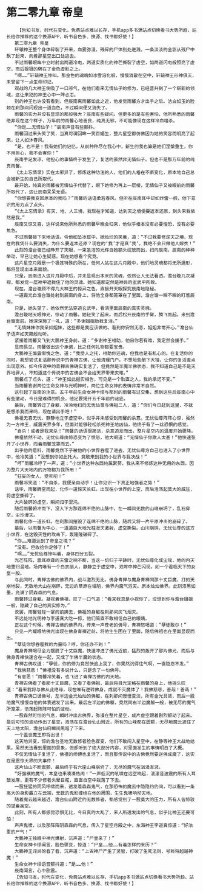 # 第二零九章 帝皇
        【告知书友，时代在变化，免费站点难以长存，手机app多书源站点切换看书大势所趋，站长给你推荐的这个换源APP，听书音色多、换源、找书都好使！】
       第二零九章 帝皇
       轩辕神王整个身体碎裂了开来，血雾弥漫，残碎的尸体到处迸溅，一条淡淡的金影从残尸中飘了起来，向着那星空出口处逃去。
       不过雨馨眼眸中立时射出两道冷电，两道实质化的神芒撕裂了虚空，如两道闪电般照亮了虚空，而后狠狠的劈在了金色虚影之上。
       “啊……”轩辕神王惨叫。那金色的魂魄如冰雪溶化般，慢慢消散在空中，轩辕神王形神俱灭，未曾留下一点生命印记。
       观战的几大神王倒吸了一口凉气，在他们看来无情仙子的修为，已经晋升到了一个崭新的领域，这让来犯的神王心中一阵忐忑。
       别的神王也许没有看到，但辰南离雨馨如此之近，他发觉雨馨方才出手之后。洁白如玉的脸颊在刹那间闪现出一道血色，不过瞬间便又消失了。
       雨馨的实力并没有显现的那般强大？辰南有些疑问。但更多的是有些害怕，他所熟悉的雨馨绝非现在这个样子，万年前的雨馨心地善良，纯真无邪，不可能像现在这样冷血嗜杀。
       “你是……无情仙子！”辰南声音有些颤抖。
       雨馨回过来头笑了笑，当真可谓回眸一笑百媚生，整片星空都仿佛因为她的笑容而明亮了起来，让人如沐春风。
       “是，也不是！我有她们的记忆，从前种种尽在我心中，新生的我也算是她们涅槃重生，你不用担心，我不会害你！”
       辰南手足发凉，他担心的事情终于发生了，复活的虽然非无情仙子。但也不是那万年前的纯真雨馨。
       《太上忘情录》实在太邪异了，修炼这种功法的人，他们的人格在不断变化，原本地自己总会被新生的自己所取代。
       最开始，纯真的雨馨被无情仙子代替了，眼下她修为再上一层楼，无情仙子又被眼前的雨馨所取代了，这让辰南呆呆无语。
       “你想要我变回原本的我吗？”雨馨的话语柔若春风。但听在辰南耳中却如炸雷一般，他下意识的用力点了点头。
       “《太上忘情录》有天、地、人三境，我现在才知道，达到天之境便要返本还原，到头来我依然是我。”
       辰南又惊又喜，这样说来他所熟悉的雨馨早晚会归来，他似乎根本没有必要惶恐，没有必要焦急。
       不过雨馨接下来地话语。令他如坠冰窟中，她灿烂的笑着，道：“不过我要修逆天之境，现在的我凭什么要消失，为什么要返本还原？现在的‘我’才是真‘我’。我绝不会只做他人嫁衣！”
       此刻的澹台璇已经睁开了天眼，一束圣洁的光辉自她额头绽放而出，扫向辰南。辰南的种种举动，早已让她心生疑惑。现在她想看个究竟。
       这片星空月殿是一个极其特殊的所在，任何人站在这片月殿中，他们地灵魂都将无所遁形，都将显现出本来面貌。
       只是，辰南进入这片月殿中后，并未显现出本来的灵魂，依然让人无法看透。澹台璇几次凝视，都发觉一层神甲遮拢住了他的灵魂。她知道那定然是神异的玄武甲所致。
       现在。澹台璇顾不得几大神王的惊异之色，直接开天眼探究辰南地隐秘。
       一道霞光自澹台璇处射到辰南的身上，将他全身都笼罩在了里面，澹台璇一瞬不瞬的盯着辰南。
       只是，她失望了，她依然无法穿透玄武甲，看清里面辰南的真实灵魂。
       澹台璇地天眼神光，惊动了雨馨。她轻笑了起来。而后松开辰南的手臂，腾飞而起。来到澹台璇面前。她深深施了一礼，道：“多谢姐姐助我复活。”
       “无情妹妹你我亲如姐妹，这些都是我应该做的。看到你安然无恙，姐姐非常开心。”澹台仙子语声如天籁般动听。
       紧接着雨馨又飞到大鹏神王身前，道：“多谢神王相助，他日你若有难，我定然会援手。”
       显而易见，雨馨做出这个承诺，比之任何礼物都要宝贵。
       大鹏神王面露惭愧之色，道：“我受人之托，相助你还魂，但我也是有私心的。在复活你的同时，我想尝试复活那传说中的青禅古佛，让他清理门户。不想险些酿下大错，让你的复活差点出现意外。如今传说中的青禅古佛确实复活了，但竟然是半魔半佛状态，我不知道自己是不是天界地罪人，不知道这个传说中的古佛会不会给天界带来灾难。”
       雨馨点了点头，道：“神王如此据实相告，可见是一个耿直之人，我的承诺不变。”
       当雨馨答谢两位生命女神与光明神时，两位生命女神的表情非常不自然。
       这引起了辰南的注意。五千年前生命女神卡缪与那时的雨馨有过交集，想到这些后辰南心中有些激动，今日是难得的机会，他定要揭开五千年前的谜底。
       最后，雨馨转过了身躯，冷冷地扫向无忧仙尊与佛祖二人，道：“你们今日赶到这里，不就是想杀我而来吗，现在请出手吧！”
       佛祖无喜无忧，静静地立于虚空中，似乎并未感受到雨馨的杀意。无忧仙尊阵阵心惊，虽然为一方神王，威震天界多年，但面对能够轻松杀死神王地凶仙，他终于有了一丝恐惧的感觉。
       “自杀！或者是我来杀！”雨馨的话语很简洁，杀意透发而出，整片星空内的温度开始骤降。
       佛祖依然不动，无忧仙尊由惊恐变为了愤怒，他大喝道：“无情仙子你欺人太甚！”他快速张开了小世界，向着雨馨笼罩而去。”
       出乎他的意料，雨馨竟然下子被他的小世界吞噬了进去，无忧仙尊方自己也进入了小世界中，他冷笑道：“没想到你如此托大。竟敢来到我的小世界与我决战！”
       “哼”雨馨冷哼了一声，道：“小世界这种东西纯属累赘，我从来不修炼这种无用的东西，因为整片大天地内的万物都为我所用！”
       “狂妄的女人，受死吧！”
       雨馨冷笑道：“不自杀，我便亲自动手！让你见识一下真正地强者之势！”
       话毕，雨馨腾空而起，化作一道惊天长虹。出现在小世界的上空，而后浩荡起莫大的威压，将虚空撕碎了。
       大片破碎的虚空，瞬间归于混沌。
       随后雨馨俯冲而下，没入下方那连绵不绝的山脉中，在一瞬间无数的山峰崩坍了，乱石穿空，尘沙漫天。
       雨馨化作一道长虹。在刹那间摧毁了连绵不绝的山脉，随后又将一片平原冲击的崩碎了。
       最后，以雨馨为中心，一道道巨大地光柱漫天激射，虚空撕裂。山川崩碎，无忧仙尊的这方小世界，在这毁灭性的攻击下，轰隆隆破碎了。
       “你……难道达到了帝皇之境？”
       “没有。但收拾你足够了！”
       “啊……”无忧仙尊惨叫着，身体四分五裂。
       光芒阵阵，震耳欲聋的天雷之响不断，当这一切归于平静时，无忧仙尊化成尘埃，他的内天地重归混地。场内唯有一个白衣丽人，静静立于虚空中，双眸中神芒闪现。如一个君临天下的女皇一般。
       与此同时，青禅古佛的佛界内，战斗激烈无比，佛身青禅与魔身青禅同那十丈巨魔，打的天崩地裂，无数地大山在崩碎，无边的草原在塌陷，佛界内魔气滔天。原本灿灿佛界。此刻漆黑如墨，充满了阴森森的气息。
       雨馨转过身躯。凝视着佛祖，叹了一口气道：“看来我真是小视你了，没想到你与澹台姐姐一般，隐藏了自己的真实修为。”
       说罢，雨馨轻轻一掌向前拂去，佛祖的身躯在刹那间灰飞烟灭。
       不远处地光明神与李道真大吃一惊，他们简直不敢相信自己的眼睛。
       正在这个时候，青禅古佛的佛界内，传来一声苍老的佛号，青禅怒喝道：“孽徒敢尔！”
       只见一片耀眼地佛光出现在佛身青禅近前，将他生生困在了里面，随后佛祖也在里面显现而出。
       “孽徒你想吞噬我的力量吗？哼，你还办不到！”
       魔身青禅竭尽全力摆脱了十丈巨魔，快速冲进了佛光近前，猛烈的轰开了那片佛光，而后与佛身青禅快速合在一起，又成了半佛半魔的状态。
       青禅古佛叹道：“孽徒，你的修为竟然快追上我了，你果然沉得住气啊，一直隐忍不发。”
       “我佛慈悲！”佛祖没有多说什么，只是念了一句佛号。
       “有意思！”雨馨冷笑着，也飞进了青禅古佛的内天地。
       青禅古佛看了看那十丈巨魔，又看了看佛祖，最后将目光定格在雨馨的身上，他摇头叹道：“看来我将与佛从此绝缘，现在唯有逆转佛身，成就不灭魔体了！我佛慈悲，善哉！善哉！”
       青禅古佛口诵佛号，左半边金光灿灿的佛躯，在刹那间慢慢变淡，所有金光具敛，而后一股地魔气慢慢自他的体表透发了出来。最后左半边的佛躯，竟然同右半边魔躯一般，被无尽的魔气所笼罩，浩荡起阵阵可怕的波动。
       一股森然可怕的气息，瞬时冲出古佛界，弥漫在整片星空，成片虚空跟着剧烈颤动了起来。最后可怕的波动传出了星空，浩荡在在澹台仙山附近，所有的山峰都在震颤，无尽地魔云遮住了天上地太阳，澹台仙府瞬间黑暗了下来。
       一个盖世魔王即将出世！
       这天地异变，惊的澹台圣地无数修者脸色骤变，他们不敢闯入星空中，在静等神王大战地结果。虽然无法看到里面的景象，但却听到了绝大部分内容，对里面发生的事情明白了大概。
       不仅无情仙子复活了，佛祖的师傅也复活了，而且那传说中的古佛竟然要逆佛成魔了，这实在是震惊天界的大事件！
       这片仙山不断震颤，最后终于有六座山峰崩坍了，无尽的魔气在汹涌澎湃。
       “好强横的魔气，本皇也来凑凑热闹！”一声低沉的吼啸在远空响起，滚滚音波震的所有人耳鼓发麻，更有不少修者头晕目眩，直直自空中栽落了下去。
       一股狂猛的阴风呼啸而来，透发着森森鬼气，在那恐怖的魔云中隐隐约约间，可以看到一条高大的身影矗立在云端，无数的鬼影缠绕在他的周围，生生鬼啸响彻天地。
       随着魔云越来越近，澹台仙山附近的无数修者，都感觉到了一股莫大的压力，所有人皆惊骇的望着高空。
       此刻，所有人都感觉恐惧无比，今日真的大乱了，来人所透发出的气息，似乎比神王还要可怕！
       声声鬼啸，以及那阵阵阴森森的气息，传入了星空月殿之中，东海神王李道真惊道：“好浓重的尸气！”
       大鹏神王独眼中神光爆射，沉声道：“尸皇来了！”
       生命女神卡缪闻言，脸色骤变，惊道：“尸皇……他……有着怎样的来历？”
       大鹏神王诧异的看了看，沉声道：“上古神尸产生了灵智，打破了生死法则，号称将超越神魔！”
       生命女神卡缪语音颤抖道：“是……他！”
       辰南闻言，心中剧震。
       【告知书友，时代在变化，免费站点难以长存，手机app多书源站点切换看书大势所趋，站长给你推荐的这个换源APP，听书音色多、换源、找书都好使！】